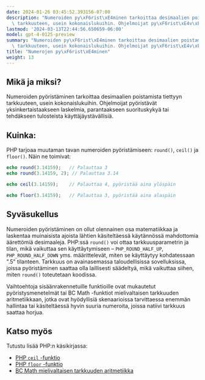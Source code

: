 ```yaml
---
date: 2024-01-26 03:45:52.393156-07:00
description: "Numeroiden py\xF6rist\xE4minen tarkoittaa desimaalien poistamista tiettyyn\
  \ tarkkuuteen, usein kokonaislukuihin. Ohjelmoijat py\xF6rist\xE4v\xE4t yksinkertaistaakseen\u2026"
lastmod: '2024-03-13T22:44:56.650659-06:00'
model: gpt-4-0125-preview
summary: "Numeroiden py\xF6rist\xE4minen tarkoittaa desimaalien poistamista tiettyyn\
  \ tarkkuuteen, usein kokonaislukuihin. Ohjelmoijat py\xF6rist\xE4v\xE4t yksinkertaistaakseen\u2026"
title: "Numerojen py\xF6rist\xE4minen"
weight: 13
---
```


## Mikä ja miksi?
Numeroiden pyöristäminen tarkoittaa desimaalien poistamista tiettyyn tarkkuuteen, usein kokonaislukuihin. Ohjelmoijat pyöristävät yksinkertaistaakseen laskelmia, parantaakseen suorituskykyä tai tehdäkseen tulosteista käyttäjäystävällisiä.

## Kuinka:
PHP tarjoaa muutaman tavan numeroiden pyöristämiseen: `round()`, `ceil()` ja `floor()`. Näin ne toimivat:

```php
echo round(3.14159);   // Palauttaa 3
echo round(3.14159, 2); // Palauttaa 3.14

echo ceil(3.14159);    // Palauttaa 4, pyöristää aina ylöspäin

echo floor(3.14159);   // Palauttaa 3, pyöristää aina alaspäin
```

## Syväsukellus
Numeroiden pyöristäminen on ollut olennainen osa matematiikkaa ja laskentaa muinaisista ajoista lähtien käsiteltäessä käytännössä mahdottomia äärettömiä desimaaleja. PHP:ssä `round()` voi ottaa tarkkuusparametrin ja tilan, mikä vaikuttaa sen käyttäytymiseen – `PHP_ROUND_HALF_UP`, `PHP_ROUND_HALF_DOWN` yms. määrittelevät, miten se käyttäytyy kohdatessaan ".5" tilanteen. Tarkkuus on avainasemassa taloudellisissa sovelluksissa, joissa pyöristäminen saattaa olla laillisesti säädeltyä, mikä vaikuttaa siihen, miten `round()` toteutetaan koodissa.

Vaihtoehtoja sisäänrakennetuille funktioille ovat mukautetut pyöristysmenetelmät tai BC Math -funktiot mielivaltaisen tarkkuuden aritmetiikkaan, jotka ovat hyödyllisiä skenaarioissa tarvittaessa enemmän hallintaa tai käsiteltäessä hyvin suuria numeroita, joissa natiivi tarkkuus saattaa horjua.

## Katso myös
Tutustu lisää PHP:n käsikirjassa:
- [PHP `ceil` -funktio](https://php.net/manual/en/function.ceil.php)
- [PHP `floor` -funktio](https://php.net/manual/en/function.floor.php)
- [BC Math mielivaltaisen tarkkuuden aritmetiikka](https://php.net/manual/en/book.bc.php)
